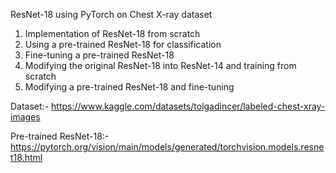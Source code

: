 ResNet-18 using PyTorch on Chest X-ray dataset
1) Implementation of ResNet-18 from scratch
2) Using a pre-trained ResNet-18 for classification
3) Fine-tuning a pre-trained ResNet-18
4) Modifying the original ResNet-18 into ResNet-14 and training from scratch
5) Modifying a pre-trained ResNet-18 and fine-tuning 

Dataset:- https://www.kaggle.com/datasets/tolgadincer/labeled-chest-xray-images

Pre-trained ResNet-18:- https://pytorch.org/vision/main/models/generated/torchvision.models.resnet18.html
